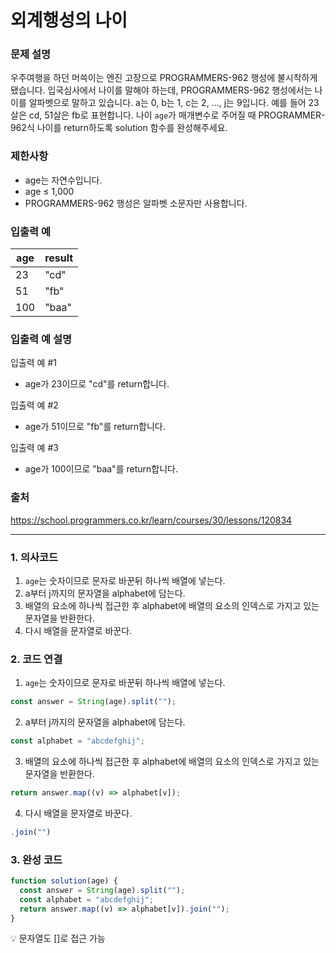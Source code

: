 # 외계행성의 나이

### 문제 설명

우주여행을 하던 머쓱이는 엔진 고장으로 PROGRAMMERS-962 행성에 불시착하게 됐습니다. 입국심사에서 나이를 말해야 하는데, PROGRAMMERS-962 행성에서는 나이를 알파벳으로 말하고 있습니다. a는 0, b는 1, c는 2, ..., j는 9입니다. 예를 들어 23살은 cd, 51살은 fb로 표현합니다. 나이 `age`가 매개변수로 주어질 때 PROGRAMMER-962식 나이를 return하도록 solution 함수를 완성해주세요.

### 제한사항

- age는 자연수입니다.
- age ≤ 1,000
- PROGRAMMERS-962 행성은 알파벳 소문자만 사용합니다.

### 입출력 예

| age | result |
| --- | ------ |
| 23  | "cd"   |
| 51  | "fb"   |
| 100 | "baa"  |

### 입출력 예 설명

입출력 예 #1

- age가 23이므로 "cd"를 return합니다.

입출력 예 #2

- age가 51이므로 "fb"를 return합니다.

입출력 예 #3

- age가 100이므로 "baa"를 return합니다.

### 출처

https://school.programmers.co.kr/learn/courses/30/lessons/120834

---

### 1. 의사코드

1. `age`는 숫자이므로 문자로 바꾼뒤 하나씩 배열에 넣는다.
2. a부터 j까지의 문자열을 alphabet에 담는다.
3. 배열의 요소에 하나씩 접근한 후 alphabet에 배열의 요소의 인덱스로 가지고 있는 문자열을 반환한다.
4. 다시 배열을 문자열로 바꾼다.

### 2. 코드 연결

1. `age`는 숫자이므로 문자로 바꾼뒤 하나씩 배열에 넣는다.

```javascript
const answer = String(age).split("");
```

2. a부터 j까지의 문자열을 alphabet에 담는다.

```javascript
const alphabet = "abcdefghij";
```

3. 배열의 요소에 하나씩 접근한 후 alphabet에 배열의 요소의 인덱스로 가지고 있는 문자열을 반환한다.

```javascript
return answer.map((v) => alphabet[v]);
```

4. 다시 배열을 문자열로 바꾼다.

```javascript
.join("")
```

### 3. 완성 코드

```javascript
function solution(age) {
  const answer = String(age).split("");
  const alphabet = "abcdefghij";
  return answer.map((v) => alphabet[v]).join("");
}
```

💡 문자열도 []로 접근 가능
